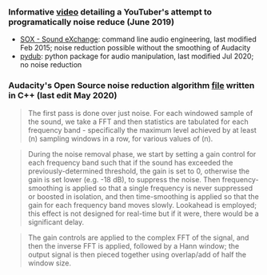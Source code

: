 ### Informative [video](https://youtu.be/f9P7SeUlzQg) detailing a YouTuber's attempt to programatically noise reduce (June 2019)

- [SOX - Sound eXchange](http://sox.sourceforge.net/): command line audio engineering, last modified Feb 2015; noise reduction possible without the smoothing of Audacity
- [pydub](https://github.com/jiaaro/pydub): python package for audio manipulation, last modified Jul 2020; no noise reduction

### Audacity's Open Source noise reduction algorithm [file](https://github.com/audacity/audacity/blob/master/src/effects/NoiseRemoval.cpp) written in C++ (last edit May 2020)

> The first pass is done over just noise. For each windowed sample of the sound, we take a FFT and then statistics are tabulated for each frequency band - specifically the maximum level achieved by at least (n) sampling windows in a row, for various values of (n). 

> During the noise removal phase, we start by setting a gain control for each frequency band such that if the sound has exceeded the previously-determined threshold, the gain is set to 0, otherwise the gain is set lower (e.g. -18 dB), to suppress the noise. Then frequency-smoothing is applied so that a single frequency is never suppressed or boosted in isolation, and then time-smoothing is applied so that the gain for each frequency band moves slowly. Lookahead is employed; this effect is not designed for real-time but if it were, there would be a significant delay. 

> The gain controls are applied to the complex FFT of the signal, and then the inverse FFT is applied, followed by a Hann window; the output signal is then pieced together using overlap/add of half the window size.

